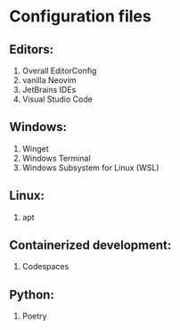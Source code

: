 # Configuration files

## Editors:
1. Overall EditorConfig
2. vanilla Neovim
3. JetBrains IDEs
4. Visual Studio Code

## Windows:
1. Winget
2. Windows Terminal
3. Windows Subsystem for Linux (WSL)

## Linux:
1. apt

## Containerized development:
1. Codespaces

## Python:
1. Poetry
